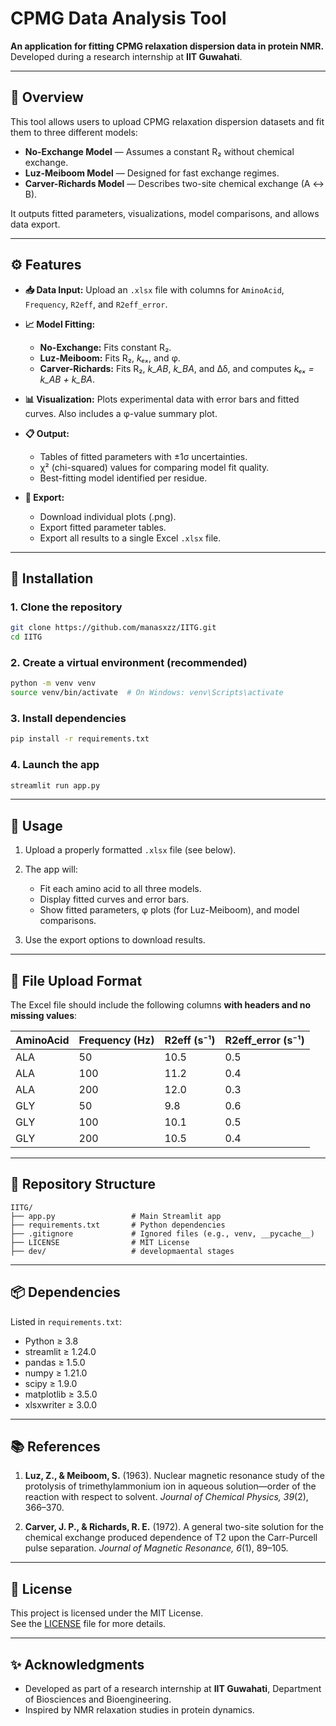 # CPMG Data Analysis Tool

**An application for fitting CPMG relaxation dispersion data in protein NMR.**  
Developed during a research internship at **IIT Guwahati**.

---

## 🔬 Overview

This tool allows users to upload CPMG relaxation dispersion datasets and fit them to three different models:

- **No-Exchange Model** — Assumes a constant R₂ without chemical exchange.
- **Luz-Meiboom Model** — Designed for fast exchange regimes.
- **Carver-Richards Model** — Describes two-site chemical exchange (A ↔ B).

It outputs fitted parameters, visualizations, model comparisons, and allows data export.

---

## ⚙️ Features

- **📥 Data Input:** Upload an `.xlsx` file with columns for `AminoAcid`, `Frequency`, `R2eff`, and `R2eff_error`.

- **📈 Model Fitting:**

  - **No-Exchange:** Fits constant R₂.
  - **Luz-Meiboom:** Fits R₂, _kₑₓ_, and φ.
  - **Carver-Richards:** Fits R₂, _k_AB_, _k_BA_, and Δδ, and computes _kₑₓ = k_AB + k_BA_.

- **📊 Visualization:** Plots experimental data with error bars and fitted curves. Also includes a φ-value summary plot.

- **📋 Output:**

  - Tables of fitted parameters with ±1σ uncertainties.
  - χ² (chi-squared) values for comparing model fit quality.
  - Best-fitting model identified per residue.

- **💾 Export:**
  - Download individual plots (.png).
  - Export fitted parameter tables.
  - Export all results to a single Excel `.xlsx` file.

---

## 🚀 Installation

### 1. Clone the repository

```sh
git clone https://github.com/manasxzz/IITG.git
cd IITG
```

### 2. Create a virtual environment (recommended)

```sh
python -m venv venv
source venv/bin/activate  # On Windows: venv\Scripts\activate
```

### 3. Install dependencies

```sh
pip install -r requirements.txt
```

### 4. Launch the app

```sh
streamlit run app.py
```

---

## 🧪 Usage

1. Upload a properly formatted `.xlsx` file (see below).
2. The app will:

   - Fit each amino acid to all three models.
   - Display fitted curves and error bars.
   - Show fitted parameters, φ plots (for Luz-Meiboom), and model comparisons.

3. Use the export options to download results.

---

## 📂 File Upload Format

The Excel file should include the following columns **with headers and no missing values**:

| AminoAcid | Frequency (Hz) | R2eff (s⁻¹) | R2eff_error (s⁻¹) |
| --------- | -------------- | ----------- | ----------------- |
| ALA       | 50             | 10.5        | 0.5               |
| ALA       | 100            | 11.2        | 0.4               |
| ALA       | 200            | 12.0        | 0.3               |
| GLY       | 50             | 9.8         | 0.6               |
| GLY       | 100            | 10.1        | 0.5               |
| GLY       | 200            | 10.5        | 0.4               |

---

## 📁 Repository Structure

```
IITG/
├── app.py                 # Main Streamlit app
├── requirements.txt       # Python dependencies
├── .gitignore             # Ignored files (e.g., venv, __pycache__)
├── LICENSE                # MIT License
├── dev/                   # developmaental stages
```

---

## 📦 Dependencies

Listed in `requirements.txt`:

- Python ≥ 3.8
- streamlit ≥ 1.24.0
- pandas ≥ 1.5.0
- numpy ≥ 1.21.0
- scipy ≥ 1.9.0
- matplotlib ≥ 3.5.0
- xlsxwriter ≥ 3.0.0

---

## 📚 References

1. **Luz, Z., & Meiboom, S.** (1963). Nuclear magnetic resonance study of the protolysis of trimethylammonium ion in aqueous solution—order of the reaction with respect to solvent. _Journal of Chemical Physics, 39_(2), 366–370.

2. **Carver, J. P., & Richards, R. E.** (1972). A general two-site solution for the chemical exchange produced dependence of T2 upon the Carr-Purcell pulse separation. _Journal of Magnetic Resonance, 6_(1), 89–105.

---

## 📄 License

This project is licensed under the MIT License.  
See the [LICENSE](./LICENSE) file for more details.

---

## ✨ Acknowledgments

- Developed as part of a research internship at **IIT Guwahati**, Department of Biosciences and Bioengineering.
- Inspired by NMR relaxation studies in protein dynamics.
